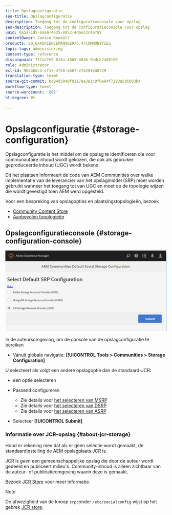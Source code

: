 ```yaml
---
title: Opslagconfiguratie
seo-title: Opslagconfiguratie
description: Toegang tot de configuratieconsole voor opslag
seo-description: Toegang tot de configuratieconsole voor opslag
uuid: 6a5a71d5-6aaa-4635-8852-4dae33c497a9
contentOwner: Janice Kendall
products: SG_EXPERIENCEMANAGER/6.4/COMMUNITIES
topic-tags: administering
content-type: reference
discoiquuid: 71fac7e9-814a-48b5-b816-9bdcb2a05190
role: Administrator
exl-id: 905b6dc5-cf17-4f58-a687-27e2910a0729
translation-type: tm+mt
source-git-commit: bd94d3949f0117aa3e1c9f0e84f7293a5d6b03b4
workflow-type: tm+mt
source-wordcount: '202'
ht-degree: 0%

---
```


# Opslagconfiguratie {#storage-configuration}

Opslagconfiguratie is het middel om de opslag te identificeren die voor communautaire inhoud wordt gekozen, die ook als gebruiker geproduceerde inhoud (UGC) wordt bekend.

Dit het plaatsen informeert de code van AEM Communities over welke implementatie van de leverancier van het opslagmiddel (SRP) moet worden gebruikt wanneer het toegang tot van UGC en moet op de topologie wijzen die wordt gevestigd toen AEM werd opgesteld.

Voor een bespreking van opslagopties en plaatsingstopologieën, bezoek

* [Community Content Store](working-with-srp.md)
* [Aanbevolen topologieën](topologies.md)

## Opslagconfiguratieconsole {#storage-configuration-console}

![chlimage_1-188](assets/chlimage_1-188.png)

In de auteursomgeving, om de console van de opslagconfiguratie te bereiken

* Vanuit globale navigatie: **[!UICONTROL Tools > Communities > Storage Configuration]**

U selecteert als volgt een andere opslagoptie dan de standaard-JCR:

* een optie selecteren
* Passend configureren

   * Zie details voor [het selecteren van MSRP](msrp.md#select-msrp)
   * Zie details voor [het selecteren van DSRP](dsrp.md#select-dsrp)
   * Zie details voor [het selecteren van ASRP](asrp.md#select-asrp)

* Selecteer **[!UICONTROL Submit]**

### Informatie over JCR-opslag {#about-jcr-storage}

Houd er rekening mee dat als er geen selectie wordt gemaakt, de standaardinstelling de AEM opslagplaats JCR is.

JCR is *geen* een gemeenschappelijke opslag die door de auteur wordt gedeeld en publiceert milieu&#39;s. Community-inhoud is alleen zichtbaar van de auteur- of publicatieomgeving waarin deze is gemaakt.

Bezoek [JCR Store](jsrp.md) voor meer informatie.

>[!NOTE]
>
>De afwezigheid van de knoop `srpc`onder `/etc/socialconfig` wijst op het gebrek [JCR store](jsrp.md).
